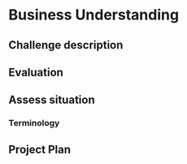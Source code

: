 # Business Understanding
<!--- --->
## Challenge description
<!--- Look at the challenge description, understand the goal of the challenge
and write it here with your own words. Use images if they improve the explanation--->


## Evaluation
<!--- Understand the metric used on the challenge, write it here and study
the characteristics of the metric --->


## Assess situation
<!---This task involves more detailed fact-finding about all of the resources,
constraints, assumptions, and other factors that should be considered in determining
the data analysis goal and project plan

* timeline. Is there any week where I could not work on the challenge?
* resources. Is there any other project competing for resources?
* other projects. May I have other more interesting projects in the horizon?
 --->


### Terminology
<!--- Sometimes the field of the challenge has specific terms, if that is the
case write them here, otherwise delete this section.--->


## Project Plan
<!--- Write initial ideas for the project. This is just initial thoughts,
during the challenge I will have a better understanding of the project and
with better information I could decide other actions not considered here.--->
